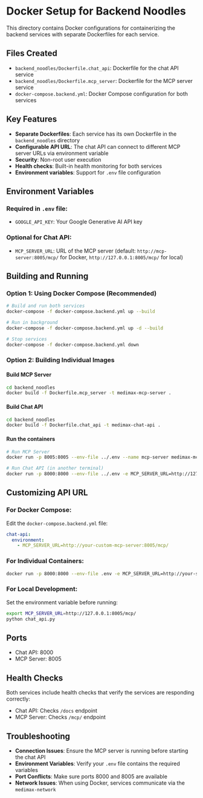 # Docker Setup for Backend Noodles

This directory contains Docker configurations for containerizing the backend services with separate Dockerfiles for each service.

## Files Created

- `backend_noodles/Dockerfile.chat_api`: Dockerfile for the chat API service
- `backend_noodles/Dockerfile.mcp_server`: Dockerfile for the MCP server service
- `docker-compose.backend.yml`: Docker Compose configuration for both services

## Key Features

- **Separate Dockerfiles**: Each service has its own Dockerfile in the `backend_noodles` directory
- **Configurable API URL**: The chat API can connect to different MCP server URLs via environment variable
- **Security**: Non-root user execution
- **Health checks**: Built-in health monitoring for both services
- **Environment variables**: Support for `.env` file configuration

## Environment Variables

### Required in `.env` file:
- `GOOGLE_API_KEY`: Your Google Generative AI API key

### Optional for Chat API:
- `MCP_SERVER_URL`: URL of the MCP server (default: `http://mcp-server:8005/mcp/` for Docker, `http://127.0.0.1:8005/mcp/` for local)

## Building and Running

### Option 1: Using Docker Compose (Recommended)

```bash
# Build and run both services
docker-compose -f docker-compose.backend.yml up --build

# Run in background
docker-compose -f docker-compose.backend.yml up -d --build

# Stop services
docker-compose -f docker-compose.backend.yml down
```

### Option 2: Building Individual Images

#### Build MCP Server
```bash
cd backend_noodles
docker build -f Dockerfile.mcp_server -t medimax-mcp-server .
```

#### Build Chat API
```bash
cd backend_noodles
docker build -f Dockerfile.chat_api -t medimax-chat-api .
```

#### Run the containers
```bash
# Run MCP Server
docker run -p 8005:8005 --env-file ../.env --name mcp-server medimax-mcp-server

# Run Chat API (in another terminal)
docker run -p 8000:8000 --env-file ../.env -e MCP_SERVER_URL=http://127.0.0.1:8005/mcp/ --name chat-api medimax-chat-api
```

## Customizing API URL

### For Docker Compose:
Edit the `docker-compose.backend.yml` file:
```yaml
chat-api:
  environment:
    - MCP_SERVER_URL=http://your-custom-mcp-server:8005/mcp/
```

### For Individual Containers:
```bash
docker run -p 8000:8000 --env-file .env -e MCP_SERVER_URL=http://your-server:8005/mcp/ medimax-chat-api
```

### For Local Development:
Set the environment variable before running:
```bash
export MCP_SERVER_URL=http://127.0.0.1:8005/mcp/
python chat_api.py
```

## Ports

- Chat API: 8000
- MCP Server: 8005

## Health Checks

Both services include health checks that verify the services are responding correctly:
- Chat API: Checks `/docs` endpoint
- MCP Server: Checks `/mcp/` endpoint

## Troubleshooting

- **Connection Issues**: Ensure the MCP server is running before starting the chat API
- **Environment Variables**: Verify your `.env` file contains the required variables
- **Port Conflicts**: Make sure ports 8000 and 8005 are available
- **Network Issues**: When using Docker, services communicate via the `medimax-network`